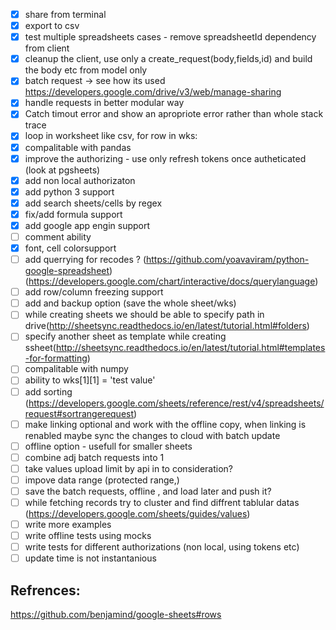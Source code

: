 - [x] share from terminal
- [x] export to csv
- [x] test multiple spreadsheets cases - remove spreadsheetId dependency from client
- [x] cleanup the client, use only a create_request(body,fields,id) and build the body etc from model only 
- [x] batch request -> see how its used https://developers.google.com/drive/v3/web/manage-sharing
- [x] handle requests in better modular way 
- [x] Catch timout error and show an apropriote error rather than whole stack trace
- [x] loop in worksheet like csv, for row in wks:
- [x] compalitable with pandas
- [x] improve the authorizing - use only refresh tokens once autheticated (look at pgsheets)
- [x] add non local authorizaton
- [x] add python 3 support
- [x] add search sheets/cells by regex
- [x] fix/add formula support
- [x] add google app engin support
- [ ] comment ability
- [x] font, cell colorsupport
- [ ] add querrying for recodes ? (https://github.com/yoavaviram/python-google-spreadsheet)(https://developers.google.com/chart/interactive/docs/querylanguage)
- [ ] add row/column freezing support
- [ ] add and backup option (save the whole sheet/wks)
- [ ] while creating sheets we should be able to specify path in drive(http://sheetsync.readthedocs.io/en/latest/tutorial.html#folders)
- [ ] specify another sheet as template while creating ssheet(http://sheetsync.readthedocs.io/en/latest/tutorial.html#templates-for-formatting)
- [ ] compalitable with numpy
- [ ] ability to wks[1][1] = 'test value'
- [ ] add sorting (https://developers.google.com/sheets/reference/rest/v4/spreadsheets/request#sortrangerequest)
- [ ] make linking optional and work with the offline copy, when linking is renabled maybe sync the changes to cloud with batch update
- [ ] offline option - usefull for smaller sheets
- [ ] combine adj batch requests into 1
- [ ] take values upload limit by api in to consideration?
- [ ] impove data range (protected range,)
- [ ] save the batch requests, offline , and load later and push it?
- [ ] while fetching records try to cluster and find diffrent tablular datas (https://developers.google.com/sheets/guides/values)
- [ ] write more examples
- [ ] write offline tests using mocks
- [ ] write tests for different authorizations (non local, using tokens etc)
- [ ] update time is not instantanious

## Refrences:
https://github.com/benjamind/google-sheets#rows
